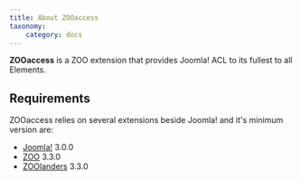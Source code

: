 ```yaml
---
title: About ZOOaccess
taxonomy:
    category: docs
---
```


**ZOOaccess** is a ZOO extension that provides Joomla! ACL to its fullest to all Elements.

## Requirements

ZOOaccess relies on several extensions beside Joomla! and it's minimum version are:

- [Joomla!](http://www.joomla.org/) 3.0.0
- [ZOO](http://yootheme.com/zoo/) 3.3.0
- [ZOOlanders](https://www.zoolanders.com/extensions/zoolanders) 3.3.0

